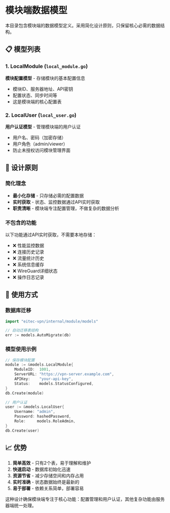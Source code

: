 # 模块端数据模型

本目录包含模块端的数据模型定义。采用简化设计原则，只保留核心必需的数据结构。

## 📋 模型列表

### 1. LocalModule (`local_module.go`)
**模块配置模型** - 存储模块的基本配置信息
- 模块ID、服务器地址、API密钥
- 配置状态、同步时间等
- 这是模块端的核心配置表

### 2. LocalUser (`local_user.go`)  
**用户认证模型** - 管理模块端的用户认证
- 用户名、密码（加密存储）
- 用户角色（admin/viewer）
- 防止未授权访问模块管理界面

## 🎯 设计原则

### 简化理念
- **最小化存储** - 只存储必需的配置数据
- **实时获取** - 状态、监控数据通过API实时获取
- **职责清晰** - 模块端专注配置管理，不做复杂的数据分析

### 不包含的功能
以下功能通过API实时获取，不需要本地存储：
- ❌ 性能监控数据
- ❌ 连接历史记录  
- ❌ 流量统计历史
- ❌ 系统信息缓存
- ❌ WireGuard详细状态
- ❌ 操作日志记录

## 🔧 使用方式

### 数据库迁移
```go
import "eitec-vpn/internal/module/models"

// 自动迁移表结构
err := models.AutoMigrate(db)
```

### 模型使用示例
```go
// 保存模块配置
module := &models.LocalModule{
    ModuleID:  1001,
    ServerURL: "https://vpn-server.example.com",
    APIKey:    "your-api-key",
    Status:    models.StatusConfigured,
}
db.Create(module)

// 用户认证
user := &models.LocalUser{
    Username: "admin",
    Password: hashedPassword,
    Role:     models.RoleAdmin,
}
db.Create(user)
```

## 📈 优势

1. **简单高效** - 只有2个表，易于理解和维护
2. **快速启动** - 数据库初始化迅速
3. **资源节省** - 减少存储空间和内存占用
4. **实时准确** - 状态数据始终是最新的
5. **易于部署** - 依赖关系简单，部署容易

这种设计确保模块端专注于核心功能：配置管理和用户认证，其他复杂功能由服务器端统一处理。 